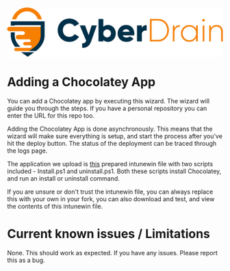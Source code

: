 <p align="center"><a href="https://cyberdrain.com" target="_blank" rel="noopener noreferrer"><img src="../assets/img/CyberDrain.png" alt="CyberDrain Logo"></a></p>

# Adding a Chocolatey App

You can add a Chocolatey app by executing this wizard. The wizard will guide you through the steps. If you have a personal repository you can enter the URL for this repo too.

Adding the Chocolatey App is done asynchronously. This means that the wizard will make sure everything is setup, and start the process after you've hit the deploy button. The status of the deployment can be traced through the logs page.

The application we upload is [this](https://github.com/KelvinTegelaar/CIPP-API/master/AddChocoApp/Intunepackage.Intunewin) prepared intunewin file with two scripts included - Install.ps1 and uninstall.ps1. Both these scripts install Chocolatey, and run an install or uninstall command.

If you are unsure or don't trust the intunewin file, you can always replace this with your own in your fork, you can also download and test, and view the contents of this intunewin file.

# Current known issues / Limitations

None. This should work as expected. If you have any issues. Please report this as a bug.